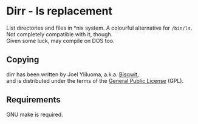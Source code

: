# Dirr - ls replacement

List directories and files in *nix system. A colourful alternative
for `/bin/ls`. Not completely compatible with it, though.    
Given some luck, may compile on DOS too.

## Copying

dirr has been written by Joel Yliluoma, a.k.a.
[Bisqwit](http://iki.fi/bisqwit/),    
and is distributed under the terms of the
[General Public License](http://www.gnu.org/licenses/licenses.html#GPL) (GPL).

## Requirements

GNU make is required.
